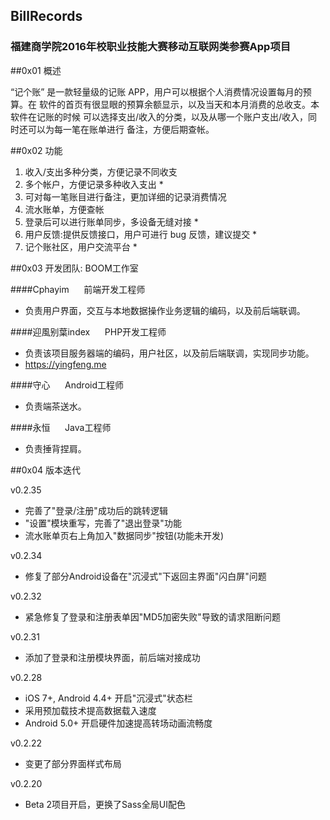## BillRecords
### 福建商学院2016年校职业技能大赛移动互联网类参赛App项目

##0x01 概述
 
 “记个账” 是一款轻量级的记账 APP，用户可以根据个人消费情况设置每月的预算。在 软件的首页有很显眼的预算余额显示，以及当天和本月消费的总收支。本软件在记账的时候 可以选择支出/收入的分类，以及从哪一个账户支出/收入，同时还可以为每一笔在账单进行 备注，方便后期查帐。
 
##0x02 功能
 
 1. 收入/支出多种分类，方便记录不同收支 
 2. 多个帐户，方便记录多种收入支出 * 
 3. 可对每一笔账目进行备注，更加详细的记录消费情况 
 4. 流水账单，方便查帐 
 5. 登录后可以进行账单同步，多设备无缝对接 * 
 6. 用户反馈:提供反馈接口，用户可进行 bug 反馈，建议提交 * 
 7. 记个账社区，用户交流平台 *
 
##0x03 开发团队: BOOM工作室

####Cphayim &nbsp;&nbsp;&nbsp;&nbsp; 前端开发工程师 
* 负责用户界面，交互与本地数据操作业务逻辑的编码，以及前后端联调。
 
####迎風别葉index &nbsp;&nbsp;&nbsp;&nbsp; PHP开发工程师 
* 负责该项目服务器端的编码，用户社区，以及前后端联调，实现同步功能。
* https://yingfeng.me

####守心 &nbsp;&nbsp;&nbsp;&nbsp; Android工程师 
* 负责端茶送水。

####永恒 &nbsp;&nbsp;&nbsp;&nbsp; Java工程师 
* 负责捶背捏肩。

##0x04 版本迭代

v0.2.35
 * 完善了"登录/注册"成功后的跳转逻辑
 * "设置"模块重写，完善了"退出登录"功能
 * 流水账单页右上角加入"数据同步"按钮(功能未开发)

v0.2.34
 * 修复了部分Android设备在"沉浸式"下返回主界面"闪白屏"问题

v0.2.32
 * 紧急修复了登录和注册表单因"MD5加密失败"导致的请求阻断问题

v0.2.31
 * 添加了登录和注册模块界面，前后端对接成功

v0.2.28
 * iOS 7+, Android 4.4+ 开启"沉浸式"状态栏
 * 采用预加载技术提高数据载入速度
 * Android 5.0+ 开启硬件加速提高转场动画流畅度

v0.2.22
 * 变更了部分界面样式布局

v0.2.20
 * Beta 2项目开启，更换了Sass全局UI配色
